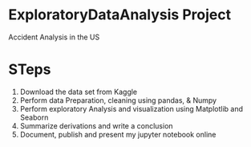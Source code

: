 # ExploratoryDataAnalysis Project

Accident Analysis in the US

# STeps
1. Download the data set from Kaggle
2. Perform data Preparation, cleaning using pandas, & Numpy
3. Perform exploratory Analysis and visualization using Matplotlib and Seaborn
4. Summarize derivations and write a conclusion
5. Document, publish and present my jupyter notebook online
